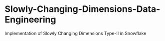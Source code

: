 # Slowly-Changing-Dimensions-Data-Engineering
Implementation of Slowly Changing Dimensions Type-II in Snowflake
